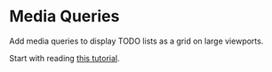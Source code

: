 # Media Queries

Add media queries to display TODO lists as a grid on large viewports.

Start with reading [this tutorial](http://css-tricks.com/css-media-queries/).
